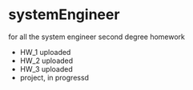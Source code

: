 # systemEngineer
for all the system engineer second degree homework

- HW_1 uploaded
- HW_2 uploaded
- HW_3 uploaded
- project, in progressd


